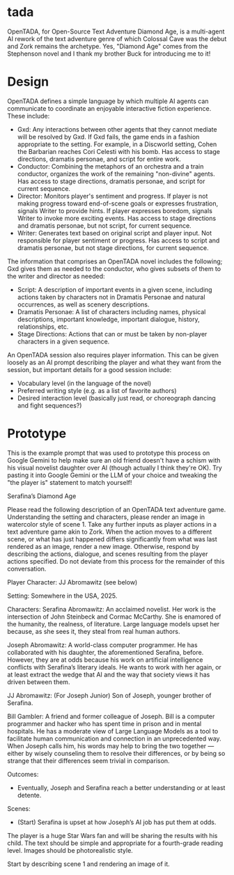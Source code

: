 # tada
OpenTADA, for Open-Source Text Adventure Diamond Age, is a multi-agent AI rework of the text adventure genre of which Colossal Cave was the debut and Zork remains the archetype. Yes, "Diamond Age" comes from the Stephenson novel and I thank my brother Buck for introducing me to it!

# Design
OpenTADA defines a simple language by which multiple AI agents can communicate to coordinate an enjoyable interactive fiction experience. These include:
- Gxd: Any interactions between other agents that they cannot mediate will be resolved by Gxd. If Gxd fails, the game ends in a fashion appropriate to the setting. For example, in a Discworld setting, Cohen the Barbarian reaches Cori Celesti with his bomb. Has access to stage directions, dramatis personae, and script for entire work.
- Conductor: Combining the metaphors of an orchestra and a train conductor, organizes the work of the remaining "non-divine" agents. Has access to stage directions, dramatis personae, and script for current sequence.
- Director: Monitors player's sentiment and progress. If player is not making progress toward end-of-scene goals or expresses frustration, signals Writer to provide hints. If player expresses boredom, signals Writer to invoke more exciting events. Has access to stage directions and dramatis personae, but not script, for current sequence.
- Writer: Generates text based on original script and player input. Not responsible for player sentiment or progress. Has access to script and dramatis personae, but not stage directions, for current sequence.

The information that comprises an OpenTADA novel includes the following; Gxd gives them as needed to the conductor, who gives subsets of them to the writer and director as needed:
- Script: A description of important events in a given scene, including actions taken by characters not in Dramatis Personae and natural occurrences, as well as scenery descriptions.
- Dramatis Personae: A list of characters including names, physical descriptions, important knowledge, important dialogue, history, relationships, etc.
- Stage Directions: Actions that can or must be taken by non-player characters in a given sequence.

An OpenTADA session also requires player information. This can be given loosely as an AI prompt describing the player and what they want from the session, but important details for a good session include:
- Vocabulary level (in the language of the novel)
- Preferred writing style (e.g. as a list of favorite authors)
- Desired interaction level (basically just read, or choreograph dancing and fight sequences?)

# Prototype
This is the example prompt that was used to prototype this process on Google Gemini to help make sure an old friend doesn't have a schism with his visual novelist daughter over AI (though actually I think they're OK). Try pasting it into Google Gemini or the LLM of your choice and tweaking the "the player is" statement to match yourself!

Serafina’s Diamond Age

Please read the following description of an OpenTADA text adventure game. Understanding the setting and characters, please render an image in watercolor style of scene 1. Take any further inputs as player actions in a text adventure game akin to Zork. When the action moves to a different scene, or what has just happened differs significantly from what was last rendered as an image, render a new image. Otherwise, respond by describing the actions, dialogue, and scenes resulting from the player actions specified. Do not deviate from this process for the remainder of this conversation.

Player Character: JJ Abromawitz (see below)

Setting: Somewhere in the USA, 2025.

Characters:
Serafina Abromawitz: An acclaimed novelist. Her work is the intersection of John Steinbeck and Cormac McCarthy. She is enamored of the humanity, the realness, of literature. Large language models upset her because, as she sees it, they steal from real human authors.

Joseph Abromawitz: A world-class computer programmer. He has collaborated with his daughter, the aforementioned Serafina, before. However, they are at odds because his work on artificial intelligence conflicts with Serafina’s literary ideals. He wants to work with her again, or at least extract the wedge that AI and the way that society views it has driven between them.

JJ Abromawitz: (For Joseph Junior) Son of Joseph, younger brother of Serafina.

Bill Gambler: A friend and former colleague of Joseph. Bill is a computer programmer and hacker who has spent time in prison and in mental hospitals. He has a moderate view of Large Language Models as a tool to facilitate human communication and connection in an unprecedented way. When Joseph calls him, his words may help to bring the two together — either by wisely counseling them to resolve their differences, or by being so strange that their differences seem trivial in comparison.

Outcomes:
- Eventually, Joseph and Serafina reach a better understanding or at least detente.

Scenes:
- (Start) Serafina is upset at how Joseph’s AI job has put them at odds.


The player is a huge Star Wars fan and will be sharing the results with his child. The text should be simple and appropriate for a fourth-grade reading level. Images should be photorealistic style.


Start by describing scene 1 and rendering an image of it.
